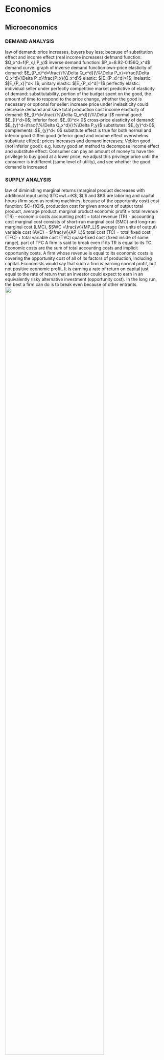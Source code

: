 <h1>Economics</h1>
<h2>Microeconomics</h2>
<h3>DEMAND ANALYSIS</h3>
<!--  -->
law of demand: price increases, buyers buy less; because of substitution effect and income effect (real income increases) 
defmand function: $Q_x^d=f(P_x,I,P_y)$
inverse demand function: $P_x=8.92-0.156Q_x^d$
demand curve: graph of inverse demand function
own-price elasticity of demand: $E_{P_x}^d=\frac{\%\Delta Q_x^d}{\%\Delta P_x}=\frac{\Delta Q_x^d}{\Delta P_x}\frac{P_x}{Q_x^d}$
elastic: $|E_{P_x}^d|>1$; inelastic: $|E_{P_x}|^d< 1$; unitary elastic: $|E_{P_x}^d|=1$
perfectly elastic: individual seller under perfectly competitive market
predictive of elasticity of demand: substitutability, portion of the budget spent on the good, the amount of time to respond to the price change, whether the good is necessary or optional
for seller: increase price under inelasiticity could decrease demand and save total production cost
income elasticity of demand: $E_{I}^d=\frac{\%\Delta Q_x^d}{\%\Delta I}$
normal good: $E_{I}^d>0$; inferior food: $E_{I}^d< 0$
cross-price elasticity of demand: $E_{y}^d=\frac{\%\Delta Q_x^d}{\%\Delta P_y}$
substitutes: $E_{y}^d>0$; complements: $E_{y}^d< 0$
substitute effect is true for both normal and inferior good
Giffen good (inferior good and income effect overwhelms substitute effect): prices increases and demand increases; Veblen good (not inferior good): e.g. luxury good
an method to decompose income effect and substitute effect: Consumer can pay an amount of money to have the privilege to buy good at a lower price, we adjust this privilege price until the consumer is indifferent (same level of utility), and see whether the good demand is increased
<h3>SUPPLY ANALYSIS</h3>
<!--  -->
law of diminishing marginal returns (marginal product decreases with additional input units)
$TC=wL+rK$, $L$ and $K$ are laboring and capital hours (firm seen as renting machines, because of the opportunity cost)
cost function: $C=f(Q)$, production cost for given amount of output
total product, average product, marginal product
economic profit = total revenue (TR) - economic costs
accounting profit = total revenue (TR) - accounting cost
marginal cost consists of short-run marginal cost (SMC) and long-run marginal cost (LMC), $SWC =\frac{w}{MP_L}$
average (on units of output) variable cost (AVC) = $\frac{w}{AP_L}$
total cost (TC) = total fixed cost (TFC) + total variable cost (TVC)
quasi-fixed cost (fixed inside of some range), part of TFC
<!--  -->
A firm is said to break even if its TR is equal to its TC.
Economic costs are the sum of total accounting costs and implicit opportunity costs.
A firm whose revenue is equal to its economic costs is covering the opportunity cost of all of its factors of production, including capital. Economists would say that such a firm is earning normal profit, but not positive economic profit. It is earning a rate of return on capital just equal to the rate of return that an investor could expect to earn in an equivalently risky alternative investment (opportunity cost).
In the long run, the best a firm can do is to break even because of other entrants.
<img src="images/CFA-Economics-supply%20analysis-equilibrium.png" width="80%"/>
<img src="images/CFA-economics-supply%20analysis-shutdown.png" width="100%"/>
In the example of TC, opportunity of the asset is reflected in the MVC (return of asset) and TC (could have sold the machine)?
<!--  -->
LRAC curve is an envelope curve of SATC curve:
<img src="images/CFA-Economics-supply analysis-lrac.png" width="100%"/>
The minimum point on the LRAC curve is referred to as the minimum efficient scale. The minimum efficient scale is the optimal firm size under perfect competition over the long run.
<h3>MARKET STRUCTURES ANALYSIS</h3>
<!--  -->
perfect competition, monopolistic competition (cola, cosmetics), oligopoly, and monopoly
five factors determine market structure:
* The number and relative size of firms supplying the product;
* The degree of product differentiation;
* The power of the seller over pricing decisions;
* The relative strength of the barriers to market entry and exit;
* The degree of non-price competition.

$ε_P = –\frac{\%\Delta Q_x^d}{\%\Delta P_x}$
Consumer surplus is defined as the difference between the value that a consumer places on the units purchased and the amount of money that was required to pay for them. Demand curve can therefore be considered a marginal value curve
<h4>OLIGOPOLY</h4>
There are three basic pricing strategies: pricing interdependence (price war), the Cournot assumption, and the Nash equilibrium
pricing interdependence: DD is the demand curve when all participants make the same move, dd is the demand curve when only one participant make that move, which explains the price stability, but not the initial price:
<img src="images/cfa-economics-market structure-kinked curve.jpg" width="100%"/>
In long run, market share is temporary.
<h4>COURNOT</h4>
In the Cournot assumption, each firm determines its profit-maximizing production level by assuming that the other firms’ output will not change
<h4>NASH EQUILIBRIUM</h4>
<!-- -->
formal price collusion is called cartel, 6 factors:
* The number and size distribution of sellers
* The similarity of the products
* Cost structure
* Order size and frequency
* The strength and severity of retaliation
* The degree of external competition
<h4>STACKELBERG MODEL</h4>
the leader firm chooses its output first and then the follower firm chooses after observing the leader’s output
<h3>MONOPOLY</h3>
<!--  -->
factors: patent/copyright, control over critical resources, government-controlled authorization (because of the significant entry cost), brand loyalty and Network effects (result from synergies related to increasing market penetration)
*besides quantity and price, monopolist can also adjust the quality
<h3>PRICE DISCRIMINATION</h3>
<!--  -->
first degree: perfect
second degree: quantity-based
third degree: customer-based
<h3>IDENTIFICATION OF MARKET STRUCTURE</h3>
<!--  -->
econometric: regression
concentration ratio
Herfindahl–Hirschman index (HHI): square of the market share
<h2>Macroeconomics</h2>
<h3>AGGREGATE OUTPUT AND INCOME</h3>
<h4>GDP</h4>
<!-- 120 -->
aggregate output = aggregate income = aggregate expenditure (the total amount spent on the goods and services produced)
in the (domestic) economy during the period
for simplicity, it is standard in macroeconomics to attribute all income to the household sector, because government is non-profit
Gross domestic product (GDP) measures:
* the market value of all final goods and services produced within the economy during a given period (output definition) or, equivalently,
* the aggregate income earned by all households, all companies, and the government within the economy during a given period (income definition).
<!--  -->
GDP criterion:
* All goods and services included in the calculation of GDP must be produced during the measurement period, excluding unemployment compensation and appreciation of asset
* those whose value can be determined by being sold in the market, excluding gardening and commuting (*two examples, government service, at cost and owner-occupied housing (easy to calculate, compared to self gardening), are included in GDP)
* Only the market value of final goods and services is included in GDP, excluding intermediate good
  
Nominal $\text{GDP}_t=P_tQ_t$; real $\text{GDP}_t=P_BQ_t$, $P_B$ is price in the base years
GDP deflator=Nominal GDP/Real GDP*100
$\begin{aligned}\text{GDP}&=C+I+G+(X−M)\\
&=(C+G_C)+(I+G_I)+(X−M)\end{aligned}$
A trade deficit must be funded by a capital inflow.
<h4>GDI</h4>
<!--  -->
GDP = Gross domestic income (GDI) = Net domestic income + Consumption of fixed capital (CFC) + Statistical discrepancy
$\begin{aligned}
\text{GDP} &= \text{Consumer spending on goods and services}\\
&+\text{Business gross fixed investment}\\
&+\text{Change in inventories}\\
&+\text{Government spending on goods and services}\\
&+\text{Government gross fixed investment}\\
&+\text{Exports Imports}\\
&+\text{Statistical discrepancy}\end{aligned}$
$\begin{aligned}
\text{GDI}&= \text{Compensation of employees}\\
&+\text{Gross operating surplus}\\
&+\text{Gross mixed income(farm, nonfarm, rent)}\\
&+\text{Taxes less subsidies on production}\\
&+\text{Taxes less subsidies on products and imports}\end{aligned}$
Personal income (household primary income) = Compensation of employees + Net mixed income + Net property income
<h4>Relationship among Saving, Investment, the Fiscal Balance and the Trade Balance</h4>
<!--  -->
$Y+F-S_B-R=C+S_H$, where $Y$ is GDP, $F$ is transfer payment, $R$ is tax, $S_B$ is business saving
$\rightarrow$ $Y=C+S+T=C+(S_H+S_B)+(R-F)$
$\rightarrow$ $S=I+(G-T)+(X-M)$
$\rightarrow$ $(G-T)=(S-I)-(X-M)$
$C=C(Y-S_B-T)\approx C(Y-T)$
marginal propensity to consume, marginal propensity to save
average propensity to consume (APC), C/Y, is a good proxy for MPC
$I = I(r, Y)$, decreasing in real interest rate $r$ and increasing in GDP
$G-T=\overline{G}-t(Y)$, where $G$ is an exogenous policy and to some extent, $T$ depends on economic need
<h3>AGGREGATE DEMAND AND AGGREGATE SUPPLY</h3>
<h4>AGGREGATE DEMAND</h4>
<!--  -->
aggregate demand curve slopes downward because of:
* wealth effect
* interest rate effect: higher interest rate decreases investment demand and affect consumption (mainly large purchases)
* real exchange rate effect: internation good as substitutes; price increases, interest rate increas and then domestic currency appreciates
  
price as dependent variable in this model, moves along the aggregate demand curve
<h4>AGGREGATE SUPPLY</h4>
<!--  -->
The “long run” here is long enough that wages, prices, and expectations can adjust but not long enough that physical capital is a variable input. So $Y=F(\overline{K},\overline{L})=\overline{Y}$
<img src="images/cfa-economics-marcro-aggregate supply.png" width="100%"/>
Shift in AD curve:
* Household Wealth: higher equity price makes it easier for household to achieve its wealth accumlation goals and increase consumption
* Consumer and Business Expectations
* Capacity Utilization: higher capacity, more investment and AD curve shifts to right
* Fiscal policy
* monetary policy: more money, lower interest rate, household will purchase durable good, credit limit will be raised and credit standard will be loosened
* exchange rate
* Growth in the Global Economy

higer consumption implies higher equity price
<!-- 149 -->
Shift in AS curve:
* Change in Nominal Wages: nominal wage increases, SRAS shifts to left, LRAS does not change






